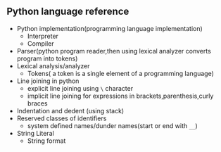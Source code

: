 
## Python language reference
- Python implementation(programming language implementation)
  - Interpreter
  - Compiler 
- Parser(python program reader,then using lexical analyzer converts program into tokens)
- Lexical analysis/analyzer
  - Tokens( a token is a single element of a programming language)
- Line joining in python
  - explicit line joining using `\` character
  - implicit line joining for expressions in brackets,parenthesis,curly braces
- Indentation and dedent (using stack)
- Reserved classes of identifiers
  - system defined names/dunder names(start or end with `__`) 
- String Literal
  - String format

